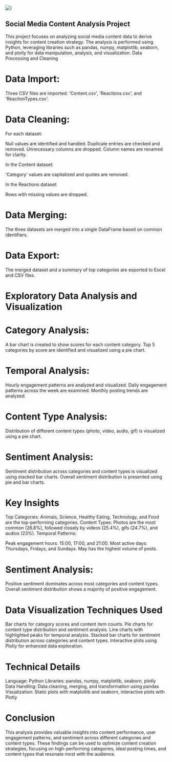 

![i](https://github.com/user-attachments/assets/af53efdf-a243-4be0-ad4d-e8dae61b0bc9)


## Social Media Content Analysis Project
This project focuses on analyzing social media content data to derive insights for content creation strategy. The analysis is performed using Python, leveraging libraries such as pandas, numpy, matplotlib, seaborn, and plotly for data manipulation, analysis, and visualization.
Data Processing and Cleaning

# Data Import:

Three CSV files are imported: 'Content.csv', 'Reactions.csv', and 'ReactionTypes.csv'.


# Data Cleaning:

For each dataset:

Null values are identified and handled.
Duplicate entries are checked and removed.
Unnecessary columns are dropped.
Column names are renamed for clarity.


In the Content dataset:

'Category' values are capitalized and quotes are removed.


In the Reactions dataset:

Rows with missing values are dropped.




# Data Merging:

The three datasets are merged into a single DataFrame based on common identifiers.


# Data Export:

The merged dataset and a summary of top categories are exported to Excel and CSV files.



# Exploratory Data Analysis and Visualization

# Category Analysis:

A bar chart is created to show scores for each content category.
Top 5 categories by score are identified and visualized using a pie chart.


# Temporal Analysis:

Hourly engagement patterns are analyzed and visualized.
Daily engagement patterns across the week are examined.
Monthly posting trends are analyzed.


# Content Type Analysis:

Distribution of different content types (photo, video, audio, gif) is visualized using a pie chart.


# Sentiment Analysis:

Sentiment distribution across categories and content types is visualized using stacked bar charts.
Overall sentiment distribution is presented using pie and bar charts.



# Key Insights

Top Categories: Animals, Science, Healthy Eating, Technology, and Food are the top-performing categories.
Content Types: Photos are the most common (26.8%), followed closely by videos (25.4%), gifs (24.7%), and audios (23%).
Temporal Patterns:

Peak engagement hours: 15:00, 17:00, and 21:00.
Most active days: Thursdays, Fridays, and Sundays.
May has the highest volume of posts.


# Sentiment Analysis:

Positive sentiment dominates across most categories and content types.
Overall sentiment distribution shows a majority of positive engagement.



# Data Visualization Techniques Used

Bar charts for category scores and content item counts.
Pie charts for content type distribution and sentiment analysis.
Line charts with highlighted peaks for temporal analysis.
Stacked bar charts for sentiment distribution across categories and content types.
Interactive plots using Plotly for enhanced data exploration.

# Technical Details

Language: Python
Libraries: pandas, numpy, matplotlib, seaborn, plotly
Data Handling: Data cleaning, merging, and transformation using pandas
Visualization: Static plots with matplotlib and seaborn, interactive plots with Plotly

# Conclusion
This analysis provides valuable insights into content performance, user engagement patterns, and sentiment across different categories and content types.
These findings can be used to optimize content creation strategies, focusing on high-performing categories, ideal posting times, and content types that resonate most with the audience.
